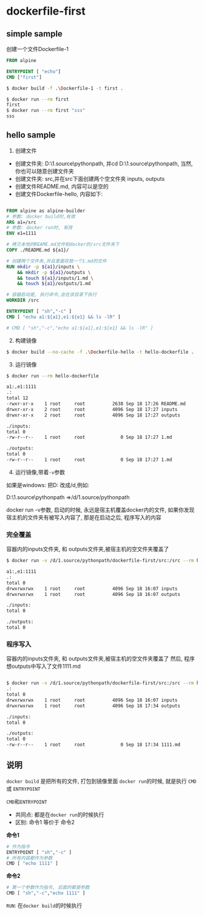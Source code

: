 # dockerfile-first

## simple sample
创建一个文件Dockerfile-1
``` dockerfile
FROM alpine

ENTRYPOINT [ "echo"]
CMD ["first"]
```

``` bash
$ docker build -f .\Dockerfile-1 -t first .

$ docker run --rm first
first
$ docker run --rm first "sss"
sss
```

## hello sample

1. 创建文件
- 创建文件夹: D:\1.source\pythonpath, 并cd D:\1.source\pythonpath, 当然, 你也可以随意创建文件夹
- 创建文件夹: src,并在src下面创建两个空文件夹 inputs, outputs
- 创建文件README.md, 内容可以是空的
- 创建文件Dockerfile-hello, 内容如下:

``` dockerfile

FROM alpine as alpine-builder
# 参数: docker build时,有效
ARG a1=/src
# 参数: docker run时, 有效
ENV e1=1111

# 拷贝本地的REAME.md文件到docker的/src文件夹下
COPY ./README.md ${a1}/

# 创建两个文件夹,并且里面存放一个1.md的文件
RUN mkdir -p ${a1}/inputs \
    && mkdir -p ${a1}/outputs \
    && touch ${a1}/inputs/1.md \
    && touch ${a1}/outputs/1.md

# 容器启动是, 执行命令,会在该目录下执行
WORKDIR /src

ENTRYPOINT [ "sh","-c" ]
CMD [ "echo a1:${a1},e1:${e1} && ls -lR" ]

# CMD [ "sh","-c","echo a1:${a1},e1:${e1} && ls -lR" ]

```
2. 构建镜像
``` bash
$ docker build --no-cache -f .\Dockerfile-hello -t hello-dockerfile .

```
3. 运行镜像
``` bash
$ docker run --rm hello-dockerfile

a1:,e1:1111
.:
total 12
-rwxr-xr-x    1 root     root          2638 Sep 18 17:26 README.md
drwxr-xr-x    2 root     root          4096 Sep 18 17:27 inputs
drwxr-xr-x    2 root     root          4096 Sep 18 17:27 outputs

./inputs:
total 0
-rw-r--r--    1 root     root             0 Sep 18 17:27 1.md

./outputs:
total 0
-rw-r--r--    1 root     root             0 Sep 18 17:27 1.md
```
4. 运行镜像,带着`-v`参数

如果是windows: 把D: 改成/d,例如:

D:\1.source\pythonpath =>/d/1.source/pythonpath

docker run -v参数, 启动的时候, 永远是宿主机覆盖docker内的文件, 如果你发现宿主机的文件夹有被写入内容了, 那是在启动之后, 程序写入的内容

### 完全覆盖
容器内的inputs文件夹, 和 outputs文件夹,被宿主机的空文件夹覆盖了​
``` bash
$ docker run -v /d/1.source/pythonpath/dockerfile-first/src:/src --rm hello-dockerfile

a1:,e1:1111
.:
total 0
drwxrwxrwx    1 root     root          4096 Sep 18 16:07 inputs
drwxrwxrwx    1 root     root          4096 Sep 18 16:07 outputs

./inputs:
total 0

./outputs:
total 0
```

### 程序写入
容器内的inputs文件夹, 和 outputs文件夹,被宿主机的空文件夹覆盖了
​然后, 程序想outputs中写入了文件1111.md
``` bash

$ docker run -v /d/1.source/pythonpath/dockerfile-first/src:/src --rm hello-dockerfile "touch /src/outputs/1111.md && ls -lR"
.:
total 0
drwxrwxrwx    1 root     root          4096 Sep 18 16:07 inputs 
drwxrwxrwx    1 root     root          4096 Sep 18 17:34 outputs

./inputs:
total 0

./outputs:
total 0
-rw-r--r--    1 root     root             0 Sep 18 17:34 1111.md

```


## 说明

`docker build` 是把所有的文件, 打包到镜像里面
`docker run`的时候, 就是执行  `CMD` 或 `ENTRYPOINT`


`CMD`和`ENTRYPOINT`
- 共同点: 都是在`docker run`的时候执行
- 区别: 命令1 等价于 命令2

**命令1**
``` bash
# 作为指令
ENTRYPOINT [ "sh","-c" ]
# 所有内容都作为参数
CMD [ "echo 1111" ]
```

**命令2**
``` bash
# 第一个参数作为指令, 后面的都是参数
CMD [ "sh","-c","echo 1111" ]
```

`RUN`: 在`docker build`的时候执行

